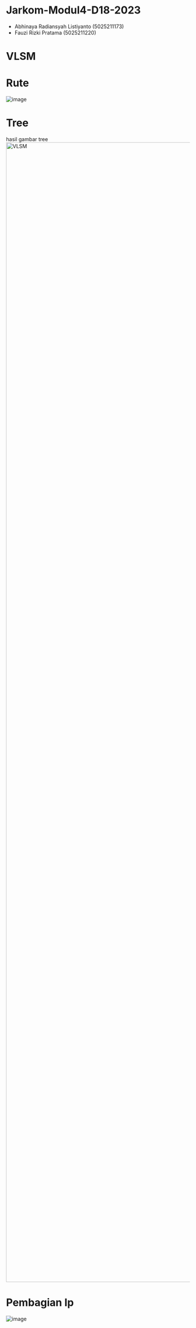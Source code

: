 # Jarkom-Modul4-D18-2023
- Abhinaya Radiansyah Listiyanto (5025211173) 
- Fauzi Rizki Pratama (5025211220)

# VLSM
# Rute
![image](https://github.com/Abhinaya173/Jarkom-Modul4-D18-2023/assets/114990549/147f9109-9532-471a-950f-aa588d116d40)

# Tree
hasil gambar tree
<img width="3113" alt="VLSM" src="https://github.com/Abhinaya173/Jarkom-Modul4-D18-2023/assets/114990549/8a0ba0eb-6819-4ba7-9b6a-be3873162559">

# Pembagian Ip
![image](https://github.com/Abhinaya173/Jarkom-Modul4-D18-2023/assets/114990549/5d804836-1df2-4ffa-b534-44669c84e0b6)
